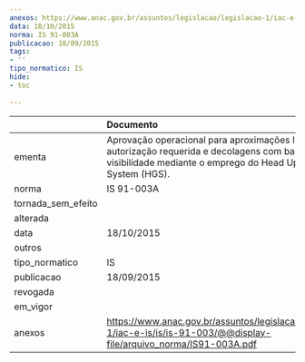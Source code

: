 ```yaml
---
anexos: https://www.anac.gov.br/assuntos/legislacao/legislacao-1/iac-e-is/is/is-91-003/@@display-file/arquivo_norma/IS91-003A.pdf
data: 18/10/2015
norma: IS 91-003A
publicacao: 18/09/2015
tags:
- ''
tipo_normatico: IS
hide: 
- toc 
 
---
```


|                    | Documento                                                                                                                                                            |
|:-------------------|:---------------------------------------------------------------------------------------------------------------------------------------------------------------------|
| ementa             | Aprovação operacional para aproximações ILS CAT I com autorização requerida e decolagens com baixa visibilidade mediante o emprego do Head Up Guidance System (HGS). |
| norma              | IS 91-003A                                                                                                                                                           |
| tornada_sem_efeito |                                                                                                                                                                      |
| alterada           |                                                                                                                                                                      |
| data               | 18/10/2015                                                                                                                                                           |
| outros             |                                                                                                                                                                      |
| tipo_normatico     | IS                                                                                                                                                                   |
| publicacao         | 18/09/2015                                                                                                                                                           |
| revogada           |                                                                                                                                                                      |
| em_vigor           |                                                                                                                                                                      |
| anexos             | https://www.anac.gov.br/assuntos/legislacao/legislacao-1/iac-e-is/is/is-91-003/@@display-file/arquivo_norma/IS91-003A.pdf                                            |